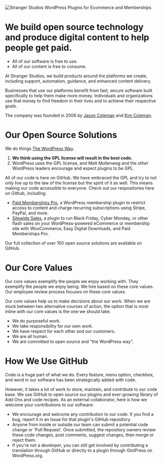 ![Stranger Studios WordPress Plugins for Ecommerce and Memberships](https://www.strangerstudios.com/wp-content/uploads/2022/05/Stranger-Studios-banner.png)

# We build open source technology and produce digital content to help people get paid.

- All of our software is free to use.
- All of our content is free to consume.

At Stranger Studios, we build products around the platforms we create, including support, automation, guidance, and enhanced content delivery. 

Businesses that use our platforms benefit from fast, secure software built specifically to help them make more money. Individuals and organizations use that money to find freedom in their lives and to achieve their respective goals.

The company was founded in 2006 by [Jason Coleman](https://github.com/ideadude) and [Kim Coleman](https://github.com/kimcoleman).

# Our Open Source Solutions

We do things [The WordPress Way](https://therealjasoncoleman.com/2022/04/26/the-wordpress-way/).

1. **We think using the GPL license will result in the best code.**
2. WordPress uses the GPL license, and Matt Mullenweg and the other WordPress leaders encourage and expect plugins to be GPL.

All of our code is here on GitHub. We have embraced the GPL and try to not only live up to the law of the license but the spirit of it as well. This means making our code accessible to everyone. Check out our respositories here on Github, including:

- [Paid Memberships Pro](https://www.paidmembershipspro.com), a WordPress membership plugin to restrict access to content and charge recurring subscriptions using Stripe, PayPal, and more.
- [Sitewide Sales](https://sitewidesales.com/), a plugin to run Black Friday, Cyber Monday, or other flash sales on your WordPress-powered eCommerce or membership site with WooCommerce, Easy Digital Downloads, and Paid Memberships Pro.

Our full collection of over 150 open source solutions are available on GitHub.

# Our Core Values

Our core values exemplify the people we enjoy working with. They exemplify the people we enjoy being. We hire based on these core values. Our employee review process focuses on these core values.

Our core values help us to make decisions about our work. When we are stuck between two alternative courses of action, the option that is most inline with our core values is the one we should take.

- We do purposeful work.
- We take responsibility for our own work.
- We have respect for each other and our customers.
- We are all human.
- We are committed to open source and "the WordPress way".

# How We Use GitHub

Code is a huge part of what we do. Every feature, menu option, checkbox, and word in our software has been strategically added with code.

However, it takes a lot of work to store, maintain, and contribute to our code base. We use GitHub to open source our plugins and ever-growing library of Add Ons and code recipes. As an external collaborator, here is how we welcome your contributions to our software:

- We encourage and welcome any contribution to our code. If you find a bug, report it in an Issue for that plugin's GitHub repository.
- Anyone from inside or outside our team can submit a potential code change or 'Pull Request'. Once submitted, the repository owners review these code changes, post comments, suggest changes, then merge or reject them.
- If you're not a developer, you can still get involved by contributing a translation through GitHub or directly to a plugin through GlotPress on WordPress.org.

